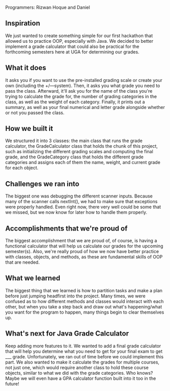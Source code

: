 Programmers: Rizwan Hoque and Daniel 

## Inspiration
We just wanted to create something simple for our first hackathon that allowed us to practice OOP, especially with Java. We decided to better implement a grade calculator that could also be practical for the forthcoming semesters here at UGA for determining our grades. 

## What it does
It asks you if you want to use the pre-installed grading scale or create your own (including the +/—system). Then, it asks you what grade you need to pass the class. Afterward, it'll ask you for the name of the class you're trying to calculate the grade for, the number of grading categories in the class, as well as the weight of each category. Finally, it prints out a summary, as well as your final numerical and letter grade alongside whether or not you passed the class.

## How we built it
We structured it into 3 classes: the main class that runs the grade calculator, the GradeCalculator class that holds the chunk of this project, such as initializing the different grading scales and computing the final grade, and the GradeCategory class that holds the different grade categories and assigns each of them the name, weight, and current grade for each object. 

## Challenges we ran into
The biggest one was debugging the different scanner inputs. Because many of the scanner calls nextInt(), we had to make sure that exceptions were properly handled. Even right now, there very well could be some that we missed, but we now know for later how to handle them properly.

## Accomplishments that we're proud of
The biggest accomplishment that we are proud of, of course, is having a functional calculator that will help us calculate our grades for the upcoming semester(s). Also, we're really proud of how we now have better practice with classes, objects, and methods, as these are fundamental skills of OOP that are needed.

## What we learned
The biggest thing that we learned is how to partition tasks and make a plan before just jumping headfirst into the project. Many times, we were confused as to how different methods and classes would interact with each other, but when you take a step back and draw out what's happening/what you want for the program to happen, many things begin to clear themselves up.

## What's next for Java Grade Calculator
Keep adding more features to it. We wanted to add a final grade calculator that will help you determine what you need to get for your final exam to get ___ grade. Unfortunately, we ran out of time before we could implement this part. We also wanted to make it calculate the grades for multiple courses, not just one, which would require another class to hold these course objects, similar to what we did with the grade categories. Who knows? Maybe we will even have a GPA calculator function built into it too in the future!
